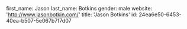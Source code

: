 first_name: Jason
last_name: Botkins
gender: male
website: 'http://www.jasonbotkin.com/'
title: 'Jason Botkins'
id: 24ea6e50-6453-40ea-b507-5e067b7f7d07
